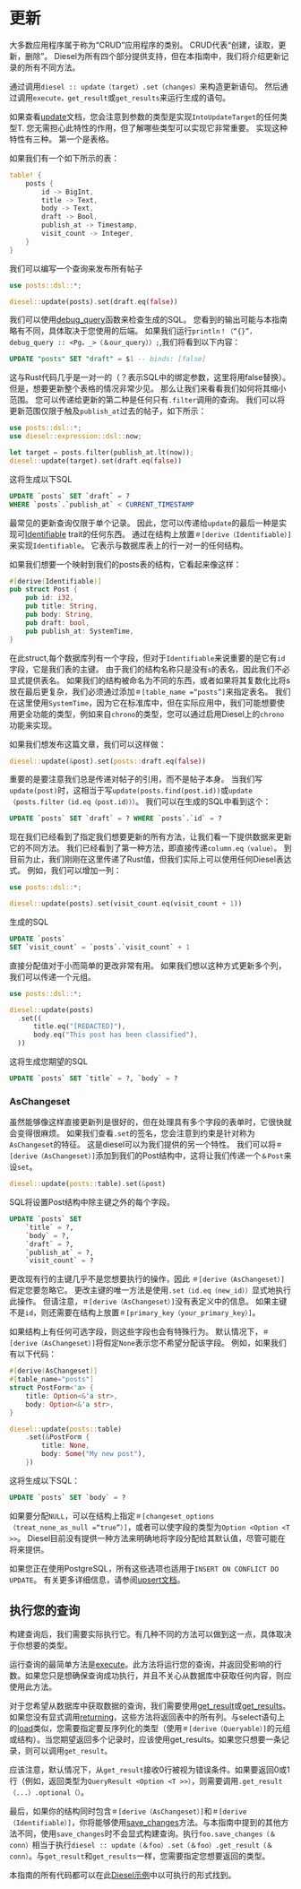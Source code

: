 # 更新

大多数应用程序属于称为“CRUD”应用程序的类别。 CRUD代表“创建，读取，更新，删除”。 Diesel为所有四个部分提供支持，但在本指南中，我们将介绍更新记录的所有不同方法。

通过调用`diesel :: update（target）.set（changes）`来构造更新语句。 然后通过调用`execute，get_result`或`get_results`来运行生成的语句。

如果查看[update](http://docs.diesel.rs/diesel/fn.update.html)文档，您会注意到参数的类型是实现`IntoUpdateTarget`的任何类型T. 您无需担心此特性的作用，但了解哪些类型可以实现它非常重要。 实现这种特性有三种。 第一个是表格。

如果我们有一个如下所示的表：

```rust
table! {
    posts {
        id -> BigInt,
        title -> Text,
        body -> Text,
        draft -> Bool,
        publish_at -> Timestamp,
        visit_count -> Integer,
    }
}
```

我们可以编写一个查询来发布所有帖子

```rust
use posts::dsl::*;

diesel::update(posts).set(draft.eq(false))
```

我们可以使用[debug_query](http://docs.diesel.rs/diesel/fn.debug_query.html)函数来检查生成的SQL。 您看到的输出可能与本指南略有不同，具体取决于您使用的后端。 如果我们运行`println！（“{}”，debug_query :: <Pg，_>（＆our_query））;`,我们将看到以下内容：

```sql
UPDATE "posts" SET "draft" = $1 -- binds: [false]
```

这与Rust代码几乎是一对一的（？表示SQL中的绑定参数，这里将用false替换）。 但是，想要更新整个表格的情况非常少见。 那么让我们来看看我们如何将其缩小范围。 您可以传递给更新的第二种是任何只有`.filter`调用的查询。 我们可以将更新范围仅限于触及`publish_at`过去的帖子，如下所示：

```rust
use posts::dsl::*;
use diesel::expression::dsl::now;

let target = posts.filter(publish_at.lt(now));
diesel::update(target).set(draft.eq(false))
```

这将生成以下SQL

```sql
UPDATE `posts` SET `draft` = ?
WHERE `posts`.`publish_at` < CURRENT_TIMESTAMP
```

最常见的更新查询仅限于单个记录。 因此，您可以传递给`update`的最后一种是实现可[Identifiable](http://docs.diesel.rs/diesel/associations/trait.Identifiable.html) trait的任何东西。 通过在结构上放置`＃[derive（Identifiable）]`来实现`Identifiable`。 它表示与数据库表上的行一对一的任何结构。

如果我们想要一个映射到我们的posts表的结构，它看起来像这样：

```rust
#[derive(Identifiable)]
pub struct Post {
    pub id: i32,
    pub title: String,
    pub body: String,
    pub draft: bool,
    pub publish_at: SystemTime,
}
```

在此struct,每个数据库列有一个字段，但对于`Identifiable`来说重要的是它有`id`字段，它是我们表的主键。 由于我们的结构名称只是没有`s`的表名，因此我们不必显式提供表名。 如果我们的结构被命名为不同的东西，或者如果将其复数化比将s放在最后更复杂，我们必须通过添加`＃[table_name =“posts”]`来指定表名。 我们在这里使用`SystemTime`，因为它在标准库中，但在实际应用中，我们可能想要使用更全功能的类型，例如来自`chrono`的类型，您可以通过启用Diesel上的`chrono`功能来实现。

如果我们想发布这篇文章，我们可以这样做：

```rust
diesel::update(&post).set(posts::draft.eq(false))
```

重要的是要注意我们总是传递对帖子的引用，而不是帖子本身。 当我们写 `update(post)`时，这相当于写`update(posts.find(post.id))`或`update（posts.filter（id.eq（post.id）））`。 我们可以在生成的SQL中看到这个：

```sql
UPDATE `posts` SET `draft` = ? WHERE `posts`.`id` = ?
```

现在我们已经看到了指定我们想要更新的所有方法，让我们看一下提供数据来更新它的不同方法。 我们已经看到了第一种方法，即直接传递`column.eq（value）`。 到目前为止，我们刚刚在这里传递了Rust值，但我们实际上可以使用任何Diesel表达式。 例如，我们可以增加一列：

```rust
use posts::dsl::*;

diesel::update(posts).set(visit_count.eq(visit_count + 1))
```

生成的SQL

```sql
UPDATE `posts`
SET `visit_count` = `posts`.`visit_count` + 1
```

直接分配值对于小而简单的更改非常有用。 如果我们想以这种方式更新多个列，我们可以传递一个元组。

```rust
use posts::dsl::*;

diesel::update(posts)
  .set((
      title.eq("[REDACTED]"),
      body.eq("This post has been classified"),
  ))
```

这将生成您期望的SQL

```sql
UPDATE `posts` SET `title` = ?, `body` = ?
```

### AsChangeset
虽然能够像这样直接更新列是很好的，但在处理具有多个字段的表单时，它很快就会变得很麻烦。 如果我们查看`.set`的签名，您会注意到约束是针对称为`AsChangeset`的特征。 这是diesel可以为我们提供的另一个特性。 我们可以将`＃[derive（AsChangeset）]`添加到我们的Post结构中，这将让我们传递一个`＆Post`来设`set`。

```rust
diesel::update(posts::table).set(&post)
```

SQL将设置Post结构中除主键之外的每个字段。

```sql
UPDATE `posts` SET
    `title` = ?,
    `body` = ?,
    `draft` = ?,
    `publish_at` = ?,
    `visit_count` = ?
```

更改现有行的主键几乎不是您想要执行的操作，因此 `＃[derive（AsChangeset）]`假定您要忽略它。 更改主键的唯一方法是使用`.set（id.eq（new_id））`显式地执行此操作。 但请注意，`＃[derive（AsChangeset）]`没有表定义中的信息。 如果主键不是`id`，则还需要在结构上放置`＃[primary_key（your_primary_key）]`。

如果结构上有任何可选字段，则这些字段也会有特殊行为。 默认情况下，`＃[derive（AsChangeset）]`将假定`None`表示您不希望分配该字段。 例如，如果我们有以下代码：

```rust
#[derive(AsChangeset)]
#[table_name="posts"]
struct PostForm<'a> {
    title: Option<&'a str>,
    body: Option<&'a str>,
}

diesel::update(posts::table)
    .set(&PostForm {
        title: None,
        body: Some("My new post"),
    })
```

这将生成以下SQL：

```sql
UPDATE `posts` SET `body` = ?
```

如果要分配`NULL`，可以在结构上指定`＃[changeset_options（treat_none_as_null =“true”）]`，或者可以使字段的类型为`Option <Option <T >>`。 Diesel目前没有提供一种方法来明确地将字段分配给其默认值，尽管可能在将来提供。

如果您正在使用PostgreSQL，所有这些选项也适用于`INSERT ON CONFLICT DO UPDATE`。 有关更多详细信息，请参阅[upsert文档](http://docs.diesel.rs/diesel/pg/upsert/index.html)。

## 执行您的查询
构建查询后，我们需要实际执行它。有几种不同的方法可以做到这一点，具体取决于你想要的类型。

运行查询的最简单方法是[execute](http://docs.diesel.rs/diesel/query_dsl/trait.RunQueryDsl.html#tymethod.execute)。此方法将运行您的查询，并返回受影响的行数。如果您只是想确保查询成功执行，并且不关心从数据库中获取任何内容，则应使用此方法。

对于您希望从数据库中获取数据的查询，我们需要使用[get_result](http://docs.diesel.rs/diesel/query_dsl/trait.RunQueryDsl.html#method.get_result)或[get_results](http://docs.diesel.rs/diesel/query_dsl/trait.RunQueryDsl.html#method.get_results)。如果您没有显式调用[returning](http://docs.diesel.rs/diesel/query_builder/struct.UpdateStatement.html#method.returning)，这些方法将返回表中的所有列。与select语句上的[load](http://docs.diesel.rs/diesel/query_dsl/trait.RunQueryDsl.html#method.load)类似，您需要指定要反序列化的类型（使用`＃[derive（Queryable）]`的元组或结构）。当您期望返回多个记录时，应该使用get_results。如果您只想要一条记录，则可以调用`get_result`。

应该注意，默认情况下，从`get_result`接收0行被视为错误条件。如果要返回0或1行（例如，返回类型为`QueryResult <Option <T >>）`，则需要调用`.get_result（...）.optional（）`。

最后，如果你的结构同时包含`＃[derive（AsChangeset）]`和`＃[derive（Identifiable）]`，你将能够使用[save_changes](http://docs.diesel.rs/diesel/query_dsl/trait.SaveChangesDsl.html#method.save_changes)方法。与本指南中提到的其他方法不同，使用`save_changes`时不会显式构建查询。执行`foo.save_changes（＆conn）`相当于执行`diesel :: update（＆foo）.set（＆foo）.get_result（＆conn）`。与`get_result`和`get_results`一样，您需要指定您想要返回的类型。

本指南的所有代码都可以在此[Diesel示例](https://github.com/diesel-rs/diesel/tree/v1.3.0/examples/postgres/all_about_updates/src/lib.rs)中以可执行的形式找到。